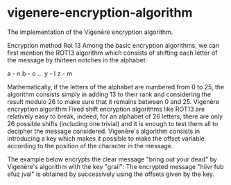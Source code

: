 # vigenere-encryption-algorithm

The implementation of the Vigenère encryption algorithm.

Encryption method Rot 13
Among the basic encryption algorithms, we can first mention the ROT13 algorithm which consists of shifting each letter of the message by thirteen notches in the alphabet:

a - n
b - o
...
y - l
z - m

Mathematically, if the letters of the alphabet are numbered from 0 to 25, the algorithm consists simply in adding 13 to their rank and considering the result modulo 26 to make sure that it remains between 0 and 25.
Vigenère encryption algorithm
Fixed shift encryption algorithms like ROT13 are relatively easy to break, indeed, for an alphabet of 26 letters, there are only 26 possible shifts (including one trivial) and it is enough to test them all to decipher the message considered. Vigenère's algorithm consists in introducing a key which makes it possible to make the offset variable according to the position of the character in the message.

The example below encrypts the clear message "bring out your dead" by Vigenère's algorithm with the key "grail":
The encrypted message "hiivr fub efuz jval" is obtained by successively using the offsets given by the key.
